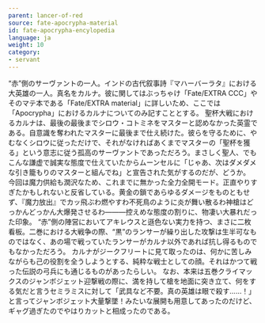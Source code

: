 ```yaml
---
parent: lancer-of-red
source: fate-apocrypha-material
id: fate-apocrypha-encylopedia
language: ja
weight: 10
category:
- servant
---
```


“赤”側のサーヴァントの一人。インドの古代叙事詩『マハーバーラタ』における大英雄の一人。真名をカルナ。彼に関してはぶっちゃけ「Fate/EXTRA CCC」やそのマテ本である「Fate/EXTRA material」に詳しいため、ここでは「Apocrypha」におけるカルナについてのみ記すこととする。
聖杯大戦におけるカルナは、最後の最後までシロウ・コトミネをマスターと認めなかった英霊である。自意識を奪われたマスターに最後まで仕え続けた。彼らを守るために、やむなくシロウに従っただけで、それがなければあくまでマスターの「聖杯を獲る」という意志に従う孤高のサーヴァントであっただろう。まさしく聖人、でもこんな謙虚で誠実な態度で仕えていたからムーンセルに「じゃあ、次はダメダメな引き籠もりのマスターと組んでね」と宣告された気がするのだが、どうか。
今回は魔力供給も潤沢なため、これまでに無かった全力全開モード。正直やりすぎたかもしれないと反省している。黄金の鎖であらゆるダメージをものともせず、『魔力放出』でカッ飛ぶわ燃やすわ不死鳥のように炎が舞い散るわ神槍はどっかんどっかん大爆発させるわ―――控えめな態度の割りに、物凄い大暴れだった印象。
“赤”側の陣営においてアキレウスと遜色ない実力を持つ、まさに二枚看板。二巻における大戦争の際、“黒”のランサーが繰り出した攻撃は生半可なものではなく、あの場で戦っていたランサーがカルナ以外であれば抗し得るものでもなかっただろう。
カルナがジークフリートに見て取ったのは、何かに苦しみながらも己の役割を全うしようとする、純粋な戦士としての顔。それはかつて戦った伝説の弓兵にも通じるものがあったらしい。
なお、本来は五巻クライマックスのジャンボジェット迎撃戦の際に、満を持して槍を地面に突き立て、何をする気だと言うセミラミスに対して「武具など不要。真の英雄は眼で殺す……！」と言ってジャンボジェット大量撃墜！みたいな展開も用意してあったのだけど、ギャグ過ぎたのでやはりカットと相成ったのである。
